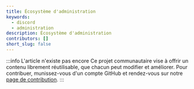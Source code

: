 ```yaml
---
title: Écosystème d'administration
keywords:
  - discord
  - administration
description: Écosystème d'administration
contributors: []
short_slug: false
---
```


:::info L'article n'existe pas encore
Ce projet communautaire vise à offrir un contenu librement réutilisable, que chacun peut modifier et améliorer.
Pour contribuer, munissez-vous d'un compte GitHub et rendez-vous sur notre [page de contribution](/wiki/contribuer).
:::
